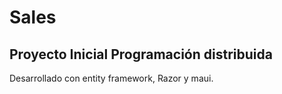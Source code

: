 # Sales
## Proyecto Inicial Programación distribuida
Desarrollado con entity framework, Razor y maui.